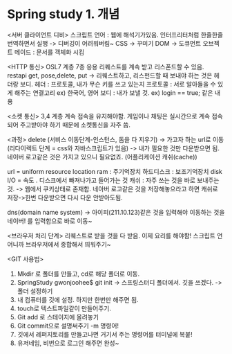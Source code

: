 # Spring study 1. 개념
 <서버 클라이언트 디비>
 스크립트 언어 : 웹에 해석기가있음. 인터프리터처럼 한줄한줄 번역하면서 실행
            -> 디버깅이 어려워버림~
 CSS -> 꾸미기
 DOM -> 도큐먼트 오브젝트 메이드 : 문서를 객체화 시킴
 
 <HTTP 통신>
 OSL7 계층 7층 응용
 리퀘스트를 계속 받고 리스폰드할 수 있음.
 restapi
 get, pose,delete, put -> 리퀘스트하고, 리스펀드할 때 보내야 하는 것은 헤더랑 보디.
 헤더 : 프로토콜, 내가 무슨 키를 쓰고 있는지
 프로토콜 : 서로 알아들을 수 있게 해주는 연결고리 ex) 한국어, 영어
 보디 : 내가 보낼 것. ex) login == true; 같은 내용
 
 <소켓 통신>
 3,4 계층
 계속 접속을 유지해야함.
 게임이나 채팅은 실시간으로 계속 접속되어 주고받아야 하기 때문에 소켓통신을 자주 씀.
 
 <과정>
 delete (서비스 이동단계-인스턴스, 돔을 다 지우기) -> 가고자 하는 url로 이동(리다이렉트 단계 = css와 자바스크립트가 있음)
 -> 내가 필요한 것만 다운받으면 됨. 네이버 로고같은 것은 가지고 있으니 필요없죠. (어플리케이션 캐쉬(cache))
 
 url = uniform resource location
 ram : 주기억장치
 하드디스크 : 보조기억장치
 disk I/O = 속도 . 디스크에서 빠져나가고 들어가는 것
 캐쉬 : 자주 쓰는 것을 바로 보내주는 것. -> 웹에서 쿠키상태로 존재함.
 네아버 로고같은 것을 저장해놓으라고 하면 캐쉬로 저장->한번 다운받으면 다시 다운 안받아도됨.
 
 dns(domain name system) -> 아이피(211.10.123)같은 것을 입력해야 이동하는 것을 네이버! 를 입력함으로 바로 이동~
 
 <브라우저 처리 단계>
 리퀘스트로 받을 것을 다 받음. 이제 요리를 해야함!
 스크립트 언어니까 브라우저에서 종합해서 띄워주기~

<GIT 사용법>
1. Mkdir 로 폴더를 만들고, cd로 해당 폴더로 이동.
2. SpringStudy gwonjoohee$ git init -> 스프링스터디 폴더에서. 깃을 쓰겠다. -> 폴더 설정하기
  3. 내 컴퓨터를 깃에 설정. 하지만 한번만 해주면 됨. 
  4.  touch로 텍스트파일같이 만들어주기.
  5. Git add 로 스테이지에 올려놓기
  6. Git commit으로 설명써주기 -m 명령어!
  7. 깃에서 레퍼지토리를 만들고나면 거기서 주는 명령어를 터미널에 복붙!
  8. 유저네임, 비번으로 로그인 해주면 완성~
 

